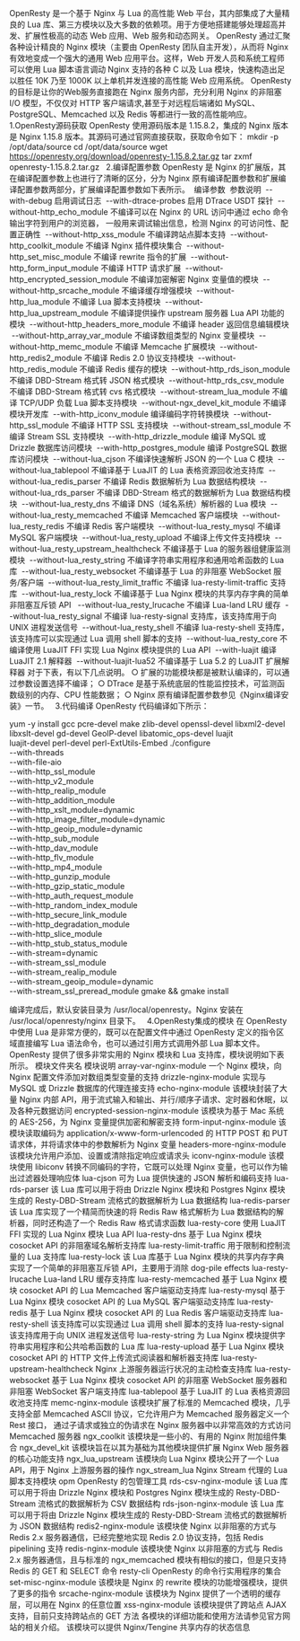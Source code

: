OpenResty 是一个基于 Nginx 与 Lua 的高性能 Web 平台，其内部集成了大量精良的 Lua 库、第三方模块以及大多数的依赖项。用于方便地搭建能够处理超高并发、扩展性极高的动态 Web 应用、Web 服务和动态网关。
OpenResty 通过汇聚各种设计精良的 Nginx 模块（主要由 OpenResty 团队自主开发），从而将 Nginx 有效地变成一个强大的通用 Web 应用平台。这样，Web 开发人员和系统工程师可以使用 Lua 脚本语言调动 Nginx 支持的各种 C 以及 Lua 模块，快速构造出足以胜任 10K 乃至 1000K 以上单机并发连接的高性能 Web 应用系统。
OpenResty 的目标是让你的Web服务直接跑在 Nginx 服务内部，充分利用 Nginx 的非阻塞 I/O 模型，不仅仅对 HTTP 客户端请求,甚至于对远程后端诸如 MySQL、PostgreSQL、Memcached 以及 Redis 等都进行一致的高性能响应。
 
1.OpenResty源码获取
OpenResty 使用源码版本是 1.15.8.2，集成的 Nginx 版本是 Nginx 1.15.8 版本。其源码可通过官网直接获取，获取命令如下：
mkdir -p /opt/data/source
cd /opt/data/source
wget https://openresty.org/download/openresty-1.15.8.2.tar.gz
tar zxmf openresty-1.15.8.2.tar.gz
 
2.编译配置参数
OpenResty 是 Nginx 的扩展版，其在编译配置参数上也进行了清晰的区分，分为 Nginx 原有编译配置参数和扩展编译配置参数两部分，扩展编译配置参数如下表所示。
 编译参数	 参数说明
 --with-debug	启用调试日志
 --with-dtrace-probes	启用 DTrace USDT 探针
 --without-http_echo_module	不编译可以在 Nginx 的 URL 访问中通过 echo 命令输出字符到用户的浏览器，
	一般用来调试输出信息，检测 Nginx 的可访问性、配置正确性
 --without-http_xss_module	不编译跨站点脚本支持
 --without-http_coolkit_module	不编译 Nginx 插件模块集合
 --without-http_set_misc_module	不编译 rewrite 指令的扩展
 --without-http_form_input_module	不编译 HTTP 请求扩展
 --without-http_encrypted_session_module	不编译加密解密 Nginx 变量值的模块
 --without-http_srcache_module	不编译缓存增强模块
 --without-http_lua_module	不编译 Lua 脚本支持模块
 --without-http_lua_upstream_module	不编译提供操作 upstream 服务器 Lua API 功能的模块
 --without-http_headers_more_module	不编译 header 返回信息编辑模块
 --without-http_array_var_module	不编译数组类型的 Nginx 变量模块
 --without-http_memc_module	不编译 Memcache 扩展模块
 --without-http_redis2_module	不编译 Redis 2.0 协议支持模块
 --without-http_redis_module	不编译 Redis 缓存的模块
 --without-http_rds_ison_module	不编译 DBD-Stream 格式转 JSON 格式模块
 --without-http_rds_csv_module	不编译 DBD-Stream 格式转 cvs 格式模块
 --without-stream_lua_module	不编译 TCP/UDP 负载 Lua 脚本支持模块
 --without-ngx_devel_kit_module	不编译模块开发库
 --with-http_iconv_module	编译编码字符转换模块
 --without-http_ssl_module	不编译 HTTP SSL 支持模块
 --without-stream_ssl_module	不编译 Stream SSL 支持模块
 --with-http_drizzle_module	编译 MySQL 或 Drizzle 数据库访问模块
 --with-http_postgres_module	编译 PostgreSQL 数据库访问模块
 --without-lua_cjson	不编译快速解析 JSON 的一个 Lua C 模块
 --without-lua_tablepool	不编译基于 LuaJIT 的 Lua 表格资源回收池支持库
 --without-lua_redis_parser	不编译 Redis 数据解析为 Lua 数据结构模块
 --without-lua_rds_parser	不编译 DBD-Stream 格式的数据解析为 Lua 数据结构模块
 --without-lua_resty_dns	不编译 DNS（域名系统）解析器的 Lua 模块
 --without-lua_resty_memcached	不编译 Memcached 客户端模块
 --without-lua_resty_redis	不编译 Redis 客户端模块
 --without-lua_resty_mysql	不编译 MySQL 客户端模块
 --without-lua_resty_upload	不编译上传文件支持模块
 --without-lua_resty_upstream_healthcheck	不编译基于 Lua 的服务器组健康监测模块
 --without-lua_resty_string	不编译字符串实用程序和通用哈希函数的 Lua 库
 --without-lua_resty_websocket	不编译基于 Lua 的非阻塞 WebSocket 服务/客户端
 --without-lua_resty_limit_traffic	不编译 lua-resty-limit-traffic 支持库
 --without-lua_resty_lock	不编译基于 Lua Nginx 模块的共享内存字典的简单非阻塞互斥锁 API 
 --without-lua_resty_lrucache	不编译 Lua-land LRU 缓存
 --without-lua_resty_signal	不编译 lua-resty-signal 支持库，该支持库用于向 UNIX 进程发送信号
 --without-lua_resty_shell	不编译 lua-resty-shell 支持库，该支持库可以实现通过 Lua 调用 shell 脚本的支持
 --without-lua_resty_core	不编译使用 LuaJIT FFI 实现 Lua Nginx 模块提供的 Lua API
 --with-luajit	编译 LuaJIT 2.1 解释器
 --without-luajit-lua52	不编译基于 Lua 5.2 的 LuaJIT 扩展解释器
对于下表，有以下几点说明。
		○ 扩展的功能模块都是被默认编译的，可以通过参数设置选择不编译；
		○ DTrace 是基于系统底层的性能监控技术，可监测函数级别的内存、CPU 性能数据；
		○ Nginx 原有编译配置参数参见《Nginx编译安装》一节。
 
3.代码编译
OpenResty 代码编译如下所示：

yum -y install gcc pcre-devel make zlib-devel openssl-devel libxml2-devel \
    libxslt-devel gd-devel GeoIP-devel libatomic_ops-devel luajit \
    luajit-devel perl-devel perl-ExtUtils-Embed
./configure \
    --with-threads \
    --with-file-aio \
    --with-http_ssl_module \
    --with-http_v2_module \
    --with-http_realip_module \
    --with-http_addition_module \
    --with-http_xslt_module=dynamic \
    --with-http_image_filter_module=dynamic \
    --with-http_geoip_module=dynamic \
    --with-http_sub_module \
    --with-http_dav_module \
    --with-http_flv_module \
    --with-http_mp4_module \
    --with-http_gunzip_module \
    --with-http_gzip_static_module \
    --with-http_auth_request_module \
    --with-http_random_index_module \
    --with-http_secure_link_module \
    --with-http_degradation_module \
    --with-http_slice_module \
    --with-http_stub_status_module \
    --with-stream=dynamic \
    --with-stream_ssl_module \
    --with-stream_realip_module \
    --with-stream_geoip_module=dynamic \
    --with-stream_ssl_preread_module
gmake && gmake install

编译完成后，默认安装目录为 /usr/local/openresty。Nginx 安装在 /usr/local/openresty/nginx 目录下。
 
4.OpenResty集成的模块
在 OpenResty 中使用 Lua 是非常方便的，既可以在配置文件中通过 OpenResty 定义的指令区域直接编写 Lua 语法命令，也可以通过引用方式调用外部 Lua 脚本文件。
OpenResty 提供了很多非常实用的 Nginx 模块和 Lua 支持库，模块说明如下表所示。
模块文件夹名	模块说明
array-var-nginx-module	一个 Nginx 模块，向 Nginx 配置文件添加对数组类型变量的支持
drizzle-nginx-module	实现与 MySQL 或 Drizzle 数据库的代理连接支持
echo-nginx-module	该模块封装了大量 Nginx 内部 API，用于流式输入和输出、并行/顺序子请求、定时器和休眠，以及各种元数据访问
encrypted-session-nginx-module	该模块为基于 Mac 系统的 AES-256，为 Nginx 变量提供加密和解密支持
form-input-nginx-module	该模块读取编码为 application/x-www-form-urlencoded 的 HTTP POST 和 PUT 请求体，并将请求体中的参数解析为 Nginx 变量
headers-more-nginx-module	该模块允许用户添加、设置或清除指定响应或请求头
iconv-nginx-module	该模块使用 libiconv 转换不同编码的字符，它既可以处理 Nginx 变量，也可以作为输出过滤器处理响应体
lua-cjson	可为 Lua 提供快速的 JSON 解析和编码支持
lua-rds-parser	该 Lua 库可以用于将由 Drizzle Nginx 模块和 Postgres Nginx 模块生成的 Resty-DBD-Stream 流格式的数据解析为 Lua 数据结构
lua-redis-parser	该 Lua 库实现了一个精简而快速的将 Redis Raw 格式解析为 Lua 数据结构的解析器，同时还构造了一个 Redis Raw 格式请求函数
lua-resty-core	使用 LuaJIT FFI 实现的 Lua Nginx 模块 Lua API
lua-resty-dns	基于 Lua Nginx 模块 cosocket API 的非阻塞域名解析支持库
lua-resty-limit-traffic	用于限制和控制流量的 Lua 支持库
lua-resty-lock	该 Lua 库基于 Lua Nginx 模块的共享内存字典实现了一个简单的非阻塞互斥锁 API，主要用于消除 dog-pile effects
lua-resty-lrucache	Lua-land LRU 缓存支持库
lua-resty-memcached	基于 Lua Nginx 模块 cosocket API 的 Lua Memcached 客户端驱动支持库
lua-resty-mysql	基于 Lua Nginx 模块 cosocket API 的 Lua MySQL 客户端驱动支持库
lua-resty-redis	基于 Lua Nginx 模块 cosocket API 的 Lua Redis 客户端驱动支持库
lua-resty-shell	该支持库可以实现通过 Lua 调用 shell 脚本的支持
lua-resty-signal	该支持库用于向 UNIX 进程发送信号
lua-resty-string	为 Lua Nginx 模块提供字符串实用程序和公共哈希函数的 Lua 库
lua-resty-upload	基于 Lua Nginx 模块 cosocket API 的 HTTP 文件上传流式阅读器和解析器支持库
lua-resty-upstream-healthcheck	Nginx 上游服务器运行状况的主动检查支持库
lua-resty-websocket	基于 Lua Nginx 模块 cosocket API 的非阻塞 WebSocket 服务器和非阻塞 WebSocket 客户端支持库
lua-tablepool	基于 LuaJIT 的 Lua 表格资源回收池支持库
memc-nginx-module	该模块扩展了标准的 Memcached 模块，几乎支持全部 Memcached ASCII 协议，它允许用户为 Memcached 服务器定义一个 Rest 接口，
	通过子请求或独立的伪请求在 Nginx 服务器中以非常高效的方式访问 Memcached 服务器
ngx_coolkit	该模块是一些小的、有用的 Nginx 附加组件集合
ngx_devel_kit	该模块旨在以其为基础为其他模块提供扩展 Nginx Web 服务器的核心功能支持
ngx_lua_upstream	该模块向 Lua Nginx 模块公开了一个 Lua API，用于 Nginx 上游服务器的操作
ngx_stream_lua	Nginx Stream 代理的 Lua 脚本支持模块
opm	OpenResty 的包管理工具
rds-csv-nginx-module	该 Lua 库可以用于将由 Drizzle Nginx 模块和 Postgres Nginx 模块生成的 Resty-DBD-Stream 流格式的数据解析为 CSV 数据结构
rds-json-nginx-module	该 Lua 库可以用于将由 Drizzle Nginx 模块生成的 Resty-DBD-Stream 流格式的数据解析为 JSON 数据结构
redis2-nginx-module	该模块使 Nginx 以非阻塞的方式与 Redis 2.x 服务器通信，已经完整地实现 Redis 2.0 协议支持，包括 Redis pipelining 支持
redis-nginx-module	该模块使 Nginx 以非阻塞的方式与 Redis 2.x 服务器通信，且与标准的 ngx_memcached 模块有相似的接口，但是只支持 Redis 的 GET 和 SELECT 命令
resty-cli	OpenResty 的命令行实用程序的集合
set-misc-nginx-module	该模块是 Nginx 的 rewrite 模块的功能增强模块，提供了更多的指令
srcache-nginx-module	该模块为 Nginx 提供了一个透明的缓存层，可以用在 Nginx 的任意位置
xss-nginx-module	该模块提供了跨站点 AJAX 支持，目前只支持跨站点的 GET 方法
各模块的详细功能和使用方法请参见官方网站的相关介绍。
该模块可以提供 Nginx/Tengine 共享内存的状态信息
